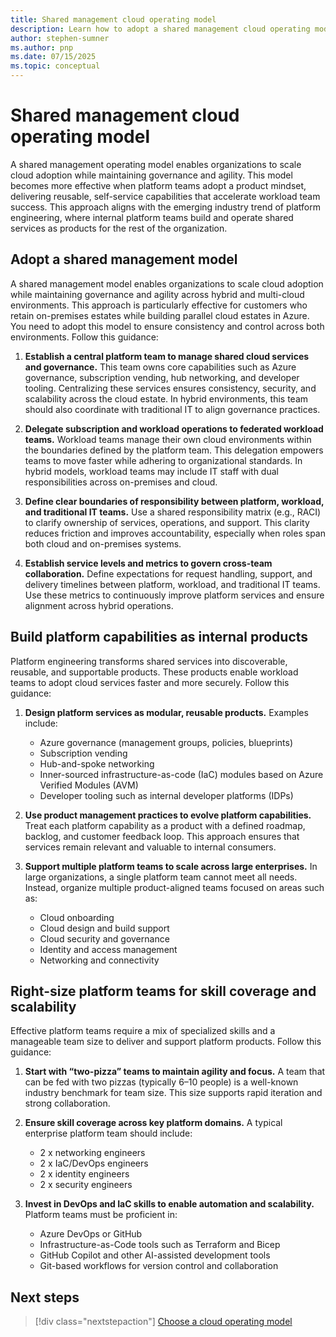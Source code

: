 ```yaml
---
title: Shared management cloud operating model
description: Learn how to adopt a shared management cloud operating model to balance agility and control in Azure as well as hybrid and multi-cloud environments.
author: stephen-sumner
ms.author: pnp
ms.date: 07/15/2025
ms.topic: conceptual
---
```


# Shared management cloud operating model

A shared management operating model enables organizations to scale cloud adoption while maintaining governance and agility. This model becomes more effective when platform teams adopt a product mindset, delivering reusable, self-service capabilities that accelerate workload team success. This approach aligns with the emerging industry trend of platform engineering, where internal platform teams build and operate shared services as products for the rest of the organization.

## Adopt a shared management model

A shared management model enables organizations to scale cloud adoption while maintaining governance and agility across hybrid and multi-cloud environments. This approach is particularly effective for customers who retain on-premises estates while building parallel cloud estates in Azure. You need to adopt this model to ensure consistency and control across both environments. Follow this guidance:

1. **Establish a central platform team to manage shared cloud services and governance.** This team owns core capabilities such as Azure governance, subscription vending, hub networking, and developer tooling. Centralizing these services ensures consistency, security, and scalability across the cloud estate. In hybrid environments, this team should also coordinate with traditional IT to align governance practices.

2. **Delegate subscription and workload operations to federated workload teams.** Workload teams manage their own cloud environments within the boundaries defined by the platform team. This delegation empowers teams to move faster while adhering to organizational standards. In hybrid models, workload teams may include IT staff with dual responsibilities across on-premises and cloud.

3. **Define clear boundaries of responsibility between platform, workload, and traditional IT teams.** Use a shared responsibility matrix (e.g., RACI) to clarify ownership of services, operations, and support. This clarity reduces friction and improves accountability, especially when roles span both cloud and on-premises systems.

4. **Establish service levels and metrics to govern cross-team collaboration.** Define expectations for request handling, support, and delivery timelines between platform, workload, and traditional IT teams. Use these metrics to continuously improve platform services and ensure alignment across hybrid operations.

## Build platform capabilities as internal products

Platform engineering transforms shared services into discoverable, reusable, and supportable products. These products enable workload teams to adopt cloud services faster and more securely. Follow this guidance:

1. **Design platform services as modular, reusable products.** Examples include:
    - Azure governance (management groups, policies, blueprints)
    - Subscription vending
    - Hub-and-spoke networking
    - Inner-sourced infrastructure-as-code (IaC) modules based on Azure Verified Modules (AVM)
    - Developer tooling such as internal developer platforms (IDPs)

2. **Use product management practices to evolve platform capabilities.** Treat each platform capability as a product with a defined roadmap, backlog, and customer feedback loop. This approach ensures that services remain relevant and valuable to internal consumers.

3. **Support multiple platform teams to scale across large enterprises.** In large organizations, a single platform team cannot meet all needs. Instead, organize multiple product-aligned teams focused on areas such as:
    - Cloud onboarding
    - Cloud design and build support
    - Cloud security and governance
    - Identity and access management
    - Networking and connectivity

## Right-size platform teams for skill coverage and scalability

Effective platform teams require a mix of specialized skills and a manageable team size to deliver and support platform products. Follow this guidance:

1. **Start with “two-pizza” teams to maintain agility and focus.** A team that can be fed with two pizzas (typically 6–10 people) is a well-known industry benchmark for team size. This size supports rapid iteration and strong collaboration.

2. **Ensure skill coverage across key platform domains.** A typical enterprise platform team should include:
    - 2 x networking engineers
    - 2 x IaC/DevOps engineers
    - 2 x identity engineers
    - 2 x security engineers

3. **Invest in DevOps and IaC skills to enable automation and scalability.** Platform teams must be proficient in:
    - Azure DevOps or GitHub
    - Infrastructure-as-Code tools such as Terraform and Bicep
    - GitHub Copilot and other AI-assisted development tools
    - Git-based workflows for version control and collaboration

## Next steps

> [!div class="nextstepaction"]
> [Choose a cloud operating model](./prepare-organization-for-cloud.md#choose-a-cloud-operating-model)
